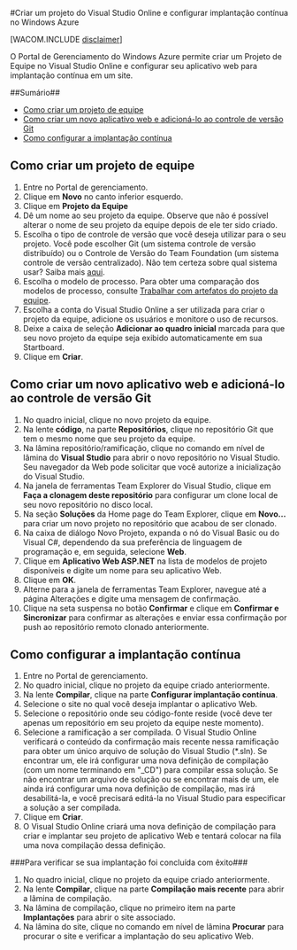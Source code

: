 ﻿<properties urlDisplayName="How to create a VSO project and setup Continuous Deployment" pageTitle="Como criar um projeto da equipe do Visual Studio Online e configurar a implantação contínua - Microsoft Azure" metaKeywords="Visual Studio Online, criar projeto da equipe, implantação contínua no Azure" description="Saiba como criar um projeto de equipe do Visual Studio Online e configurá-lo para implantação contínua no Microsoft Azure." metaCanonical="" services="cloud-services, visual-studio-online" documentationCenter="" title="How to Create and Deploy a Cloud Service" authors="jimlamb" solutions="" writer="jimlamb" manager="kamrani" editor=""  />

<tags ms.service="visual-studio-online" ms.workload="tbd" ms.tgt_pltfrm="ibiza" ms.devlang="na" ms.topic="article" ms.date="01/01/1900" ms.author="jimlamb" />

#Criar um projeto do Visual Studio Online e configurar implantação contínua no Windows Azure 

[WACOM.INCLUDE [disclaimer](../includes/disclaimer.md)]

O Portal de Gerenciamento do Windows Azure permite criar um Projeto de Equipe no Visual Studio Online e configurar seu aplicativo web para implantação contínua em um site.

##Sumário##

* [Como criar um projeto de equipe](#create_team_project)
* [Como criar um novo aplicativo web e adicioná-lo ao controle de versão Git](#create_web_app)
* [Como configurar a implantação contínua](#continuous_deployment)

## <a name="create_team_project"></a>Como criar um projeto de equipe

1. Entre no Portal de gerenciamento.
2. Clique em **Novo** no canto inferior esquerdo.
3. Clique em **Projeto da Equipe**
4. Dê um nome ao seu projeto da equipe. Observe que não é possível alterar o nome de seu projeto da equipe depois de ele ter sido criado.
5. Escolha o tipo de controle de versão que você deseja utilizar para o seu projeto. Você pode escolher Git (um sistema controle de versão distribuído) ou o Controle de Versão do Team Foundation (um sistema controle de versão centralizado). Não tem certeza sobre qual sistema usar? Saiba mais [aqui](http://msdn.microsoft.com/pt-br/library/ms181368.aspx).
6. Escolha o modelo de processo. Para obter uma comparação dos modelos de processo, consulte [Trabalhar com artefatos do projeto da equipe](http://msdn.microsoft.com/pt-br/library/ms400752.aspx).
7. Escolha a conta do Visual Studio Online a ser utilizada para criar o projeto da equipe, adicione os usuários e monitore o uso de recursos.
8. Deixe a caixa de seleção **Adicionar ao quadro inicial** marcada para que seu novo projeto da equipe seja exibido automaticamente em sua Startboard.
9. Clique em **Criar**.

## <a name="create_web_app"></a>Como criar um novo aplicativo web e adicioná-lo ao controle de versão Git

1. No quadro inicial, clique no novo projeto da equipe.
2. Na lente **código**, na parte **Repositórios**, clique no repositório Git que tem o mesmo nome que seu projeto da equipe.
3. Na lâmina repositório/ramificação, clique no comando em nível de lâmina do **Visual Studio** para abrir o novo repositório no Visual Studio. Seu navegador da Web pode solicitar que você autorize a inicialização do Visual Studio.
4. Na janela de ferramentas Team Explorer do Visual Studio, clique em **Faça a clonagem deste repositório** para configurar um clone local de seu novo repositório no disco local.
5. Na seção **Soluções** da Home page do Team Explorer, clique em **Novo...** para criar um novo projeto no repositório que acabou de ser clonado.
6. Na caixa de diálogo Novo Projeto, expanda o nó do Visual Basic ou do Visual C#, dependendo da sua preferência de linguagem de programação e, em seguida, selecione **Web**.
7. Clique em **Aplicativo Web ASP.NET** na lista de modelos de projeto disponíveis e digite um nome para seu aplicativo Web.
8. Clique em **OK**.
9. Alterne para a janela de ferramentas Team Explorer, navegue até a página Alterações e digite uma mensagem de confirmação.
10. Clique na seta suspensa no botão **Confirmar** e clique em **Confirmar e Sincronizar** para confirmar as alterações e enviar essa confirmação por push ao repositório remoto clonado anteriormente.

## <a name="continuous_deployment"></a>Como configurar a implantação contínua

1. Entre no Portal de gerenciamento.
2. No quadro inicial, clique no projeto da equipe criado anteriormente.
3. Na lente **Compilar**, clique na parte **Configurar implantação contínua**.
4. Selecione o site no qual você deseja implantar o aplicativo Web.
5. Selecione o repositório onde seu código-fonte reside (você deve ter apenas um repositório em seu projeto da equipe neste momento).
6. Selecione a ramificação a ser compilada. O Visual Studio Online verificará o conteúdo da confirmação mais recente nessa ramificação para obter um único arquivo de solução do Visual Studio (*.sln). Se encontrar um, ele irá configurar uma nova definição de compilação (com um nome terminando em "_CD") para compilar essa solução. Se não encontrar um arquivo de solução ou se encontrar mais de um, ele ainda irá configurar uma nova definição de compilação, mas irá desabilitá-la, e você precisará editá-la no Visual Studio para especificar a solução a ser compilada. 
7. Clique em **Criar**.
8. O Visual Studio Online criará uma nova definição de compilação para criar e implantar seu projeto de aplicativo Web e tentará colocar na fila uma nova compilação dessa definição.

###Para verificar se sua implantação foi concluída com êxito###

1. No quadro inicial, clique no projeto da equipe criado anteriormente.
2. Na lente **Compilar**, clique na parte **Compilação mais recente** para abrir a lâmina de compilação.
3. Na lâmina de compilação, clique no primeiro item na parte **Implantações** para abrir o site associado.
4. Na lâmina do site, clique no comando em nível de lâmina **Procurar** para procurar o site e verificar a implantação do seu aplicativo Web.

